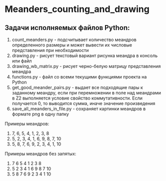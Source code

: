 # Meanders_counting_and_drawing

## Задачи исполняемых файлов Python:

1. count_meanders.py - подсчитывает количество меандров определенного размеры и может вывести их числовые представления
при необходимости
2. drawing.py - рисует текстовый вариант рисунка меандра в консоль или файл
3. drawing_wb_matrix.py - рисует черно-белую матрицу представления меандра
4. functions.py - файл со всеми текущими функциями проекта на Python
5. get_good_meander_pairs.py - выдает все подходящие пары к заданному меандру, если при перемножении в поле над
меандрами в Z2 выполняется условие свойство коммутативности. Если получается 0, то выводится сумма, иначе значение
произведения
6. save_all_meanders_in_file.py - сохраняет картинки меандров в формате png в одну папку

Примеры меандров:

1. 7, 6, 5, 4, 1, 2, 3, 8
2. 5, 2, 3, 4, 1, 6, 9, 8, 7, 10
3. 5, 8, 7, 6, 9, 2, 3, 4, 1, 10

Примеры меандров без запятых:

1. 7 6 5 4 1 2 3 8
2. 5 2 3 4 1 6 9 8 7 10
3. 5 8 7 6 9 2 3 4 1 10
